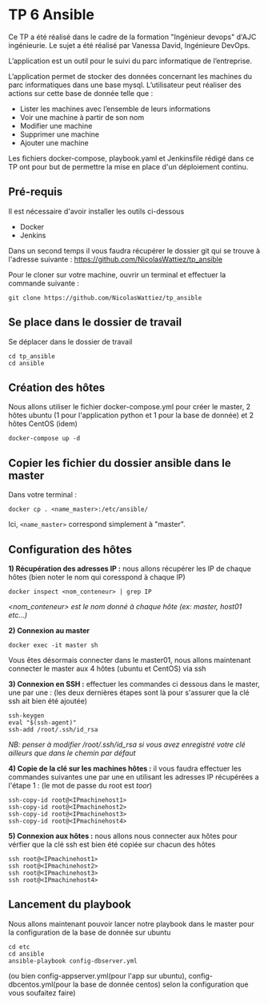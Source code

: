 # TP 6 Ansible

Ce TP a été réalisé dans le cadre de la formation "Ingénieur devops" d'AJC ingénieurie. Le sujet a été réalisé par Vanessa David, Ingénieure DevOps.

L’application est un outil pour le suivi du parc informatique de l’entreprise.

L’application permet de stocker des données concernant les machines du parc informatiques dans une base mysql.
L’utilisateur peut réaliser des actions sur cette base de donnée telle que :
- Lister les machines avec l’ensemble de leurs informations
- Voir une machine à partir de son nom
- Modifier une machine
- Supprimer une machine
- Ajouter une machine

Les fichiers docker-compose, playbook.yaml et Jenkinsfile rédigé dans ce TP ont pour but de permettre la mise en place d'un déploiement continu.

## Pré-requis 

Il est nécessaire d'avoir installer les outils ci-dessous 
- Docker
- Jenkins

Dans un second temps il vous faudra récupérer le dossier git qui se trouve à l'adresse suivante : https://github.com/NicolasWattiez/tp_ansible

Pour le cloner sur votre machine, ouvrir un terminal et effectuer la commande suivante :
```
git clone https://github.com/NicolasWattiez/tp_ansible
```

## Se place dans le dossier de travail

Se déplacer dans le dossier de travail 
```
cd tp_ansible
cd ansible
```
## Création des hôtes

Nous allons utiliser le fichier docker-compose.yml pour créer le master, 2 hôtes ubuntu (1 pour l'application python et 1 pour la base de donnée) et 2 hôtes CentOS (idem)

```
docker-compose up -d
```

## Copier les fichier du dossier ansible dans le master

Dans votre terminal : 
```
docker cp . <name_master>:/etc/ansible/
```
Ici, `<name_master>` correspond simplement à "master".


## Configuration des hôtes

__1) Récupération des adresses IP :__ nous allons récupérer les IP de chaque hôtes (bien noter le nom qui coresspond à chaque IP) 
```
docker inspect <nom_conteneur> | grep IP 
```
*<nom_conteneur> est le nom donné à chaque hôte (ex: master, host01 etc...)*

__2) Connexion au master__

```
docker exec -it master sh
```
Vous êtes désormais connecter dans le master01, nous allons maintenant connecter le master aux 4 hôtes (ubuntu et CentOS) via ssh 

__3) Connexion en SSH :__ effectuer les commandes ci dessous dans le master, une par une : (les deux dernières étapes sont là pour s'assurer que la clé ssh ait bien été ajoutée)

```
ssh-keygen
eval "$(ssh-agent)"
ssh-add /root/.ssh/id_rsa
```
*NB: penser à modifier /root/.ssh/id_rsa si vous avez enregistré votre clé ailleurs que dans le chemin par défaut*

__4) Copie de la clé sur les machines hôtes :__  il vous faudra effectuer les commandes suivantes une par une en utilisant les adresses IP récupérées a l'étape 1 : (le mot de passe du root est *toor*)

```
ssh-copy-id root@<IPmachinehost1> 
ssh-copy-id root@<IPmachinehost2> 
ssh-copy-id root@<IPmachinehost3>
ssh-copy-id root@<IPmachinehost4>
```

__5) Connexion aux hôtes :__ nous allons nous connecter aux hôtes pour vérfier que la clé ssh est bien été copiée sur chacun des hôtes

```
ssh root@<IPmachinehost1>
ssh root@<IPmachinehost2>
ssh root@<IPmachinehost3>
ssh root@<IPmachinehost4>
```

## Lancement du playbook

Nous allons maintenant pouvoir lancer notre playbook dans le master pour la configuration de la base de donnée sur ubuntu
```
cd etc
cd ansible 
ansible-playbook config-dbserver.yml 
```
(ou bien config-appserver.yml(pour l'app sur ubuntu), config-dbcentos.yml(pour la base de donnée centos) selon la configuration que vous soufaitez faire)
